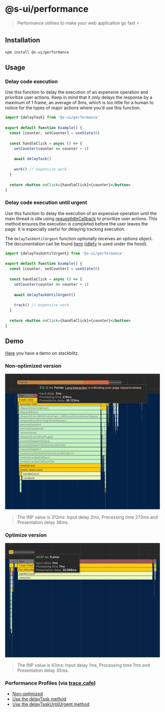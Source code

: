 # @s-ui/performance

> Performance utilities to make your web application go fast ⚡️

## Installation

```sh
npm install @s-ui/performance
```

## Usage

### Delay code execution

Use this function to delay the execution of an expensive operation and prioritize user actions. Keep in mind that it only delays the response by a maximum of 1 frame, an average of 8ms, which is too little for a human to notice for the types of major actions where you’d use this function.

```jsx
import {delayTask} from '@s-ui/performance'

export default function Example() {
  const [counter, setCounter] = useState(0)

  const handleClick = async () => {
    setCounter(counter => counter + 1)

    await delayTask()

    work() // expensive work
  }

  return <button onClick={handleClick}>{counter}</button>
}
```

### Delay code execution until urgent

Use this function to delay the execution of an expensive operation until the main thread is idle using [requestIdleCallback](https://developer.mozilla.org/en-US/docs/Web/API/Window/requestIdleCallback) to prioritize user actions. This method ensures the execution is completed before the user leaves the page. It is especially useful for delaying tracking execution.

The `delayTaskUntilUrgent` function optionally receives an options object. The documentation can be found [here](https://github.com/redbus-labs/idlefy/tree/main?tab=readme-ov-file#methods) ([idlefy](https://github.com/redbus-labs/idlefy/tree/main) is used under the hood).

```jsx
import {delayTaskUntilUrgent} from '@s-ui/performance'

export default function Example() {
  const [counter, setCounter] = useState(0)

  const handleClick = async () => {
    setCounter(counter => counter + 1)

    await delayTaskUntilUrgent()

    track() // expensive work
  }

  return <button onClick={handleClick}>{counter}</button>
}
```

## Demo

[Here](https://stackblitz.com/edit/vitejs-vite-nnuycs?file=src%2FApp.jsx) you have a demo on stackblitz.

### Non-optimized version

![Non-optimized version](./assets/Non-optimized.webp)

> The INP value is 312ms: Input delay 2ms, Processing time 273ms and Presentation delay 36ms.

### Optimize version

![Optimized version](./assets/Optimized.webp)

> The INP value is 43ms: Input delay 1ms, Processing time 7ms and Presentation delay 35ms.

### Performance Profiles (via [trace.cafe](https://trace.cafe/))

- [Non-optimized](https://trace.cafe/t/bNv6tcpIpv)
- [Use the delayTask method](https://trace.cafe/t/ShXAOWyFT4)
- [Use the delayTaskUntilUrgent method](https://trace.cafe/t/bBuq2l0cxQ)
